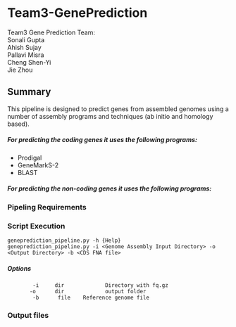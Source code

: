 # Team3-GenePrediction
Team3 Gene Prediction Team:<br />
Sonali Gupta <br />
Ahish Sujay <br />
Pallavi Misra <br />
Cheng Shen-Yi <br />
Jie Zhou <br />

## Summary 
This pipeline is designed to predict genes from assembled genomes using a number of assembly programs and techniques (ab initio and homology based). 
##### For predicting the coding genes it uses the following programs:
* Prodigal
* GeneMarkS-2
* BLAST

##### For predicting the non-coding genes it uses the following programs:
<fill-in>

### Pipeling Requirements

### Script Execution

`geneprediction_pipeline.py -h {Help}`<br />
`geneprediction_pipeline.py -i <Genome Assembly Input Directory> -o <Output Directory> -b <CDS FNA file>` <br />


##### Options
`        -i     dir             Directory with fq.gz` <br />
`        -o      dir             output folder `<br />
`        -b      file    Reference genome file`


### Output files

